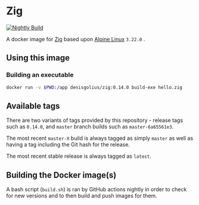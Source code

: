 # Zig

[![Nightly Build](https://github.com/denisgolius/docker-zig/actions/workflows/nightly.yml/badge.svg)](https://github.com/denisgolius/docker-zig/actions/workflows/nightly.yml)

A docker image for [Zig](https://ziglang.org) based upon [Alpine Linux](https://www.alpinelinux.org/releases/) `3.22.0` .

## Using this image

### Building an executable

```bash
docker run -v $PWD:/app denisgolius/zig:0.14.0 build-exe hello.zig
```

## Available tags

There are two variants of tags provided by this repository - release tags such as `0.14.0`, and `master` branch builds such as `master-6a65561e3`.

The most recent `master-X` build is always tagged as simply `master` as well as having a tag including the Git hash for the release.

The most recent stable release is always tagged as `latest`.

## Building the Docker image(s)

A bash script (`build.sh`) is ran by GitHub actions nightly in order to check for new versions and to then build and push images for them.

